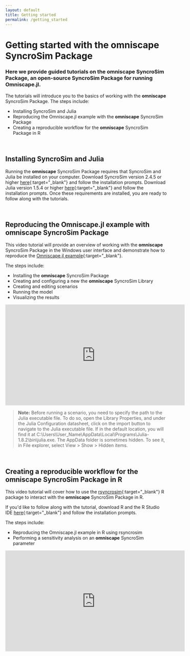 ```yaml
---
layout: default
title: Getting started
permalink: /getting_started
---
```


# Getting started with the **omniscape** SyncroSim Package

### Here we provide guided tutorials on the **omniscape** SyncroSim Package, an open-source SyncroSim Package for running Omniscape.jl. 

The tutorials will introduce you to the basics of working with the **omniscape** SyncroSim Package. The steps include:

* Installing SyncroSim and Julia
* Reproducing the Omniscape.jl example with the **omniscape** SyncroSim Package
* Creating a reproducible workflow for the **omniscape** SyncroSim Package in R

<br>

## **Installing SyncroSim and Julia**

Running the **omniscape** SyncroSim Package requires that SyncroSim and Julia be installed on your computer. Download SyncroSim version 2.4.5 or higher [here](https://syncrosim.com/download/){:target="_blank"} and follow the installation prompts. Download Julia version 1.5.4 or higher [here](https://julialang.org/downloads/){:target="_blank"} and follow the installation prompts. Once these requirements are installed, you are ready to follow along with the tutorials.

<br>

## **Reproducing the Omniscape.jl example with omniscape SyncroSim Package**

This video tutorial will provide an overview of working with the **omniscape** SyncroSim Package in the Windows user interface and demonstrate how to reproduce the [Omniscape.jl example](https://docs.circuitscape.org/Omniscape.jl/stable/examples/){:target="_blank"}. 

The steps include:

* Installing the **omniscape** SyncroSim Package
* Creating and configuring a new the **omniscape** SyncroSim Library
* Creating and editing scenarios
* Running the model
* Visualizing the results

<iframe width="560" height="315" src="https://www.youtube.com/embed/jnTltF54xFU" title="YouTube video player" frameborder="0" allow="accelerometer; autoplay; clipboard-write; encrypted-media; gyroscope; picture-in-picture" allowfullscreen></iframe>

> **Note:** Before running a scenario, you need to specify the path to the Julia executable file. To do so, open the Library Properties, and under the Julia Configuration datasheet, click on the import button to navigate to the Julia executable file. If in the default location, you will find it at C:\Users\User_Name\AppData\Local\Programs\Julia-1.8.2\bin\julia.exe. The AppData folder is sometimes hidden. To see it, in File explorer, select View > Show > Hidden items.

<br>

## **Creating a reproducible workflow for the omniscape SyncroSim Package in R**

This video tutorial will cover how to use the [rsyncrosim](https://syncrosim.github.io/rsyncrosim/){:target="_blank"} R package to interact with the **omniscape** SyncroSim Package in R.

If you'd like to follow along with the tutorial, download R and the R Studio IDE [here](https://posit.co/download/rstudio-desktop/){:target="_blank"} and follow the installation prompts.

The steps include:
* Reproducing the Omniscape.jl example in R using rsyncrosim
* Performing a sensitivity analysis on an **omniscape** SyncroSim parameter

<iframe width="560" height="315" src="https://www.youtube.com/embed/x9sMm_BhwE0" title="YouTube video player" frameborder="0" allow="accelerometer; autoplay; clipboard-write; encrypted-media; gyroscope; picture-in-picture" allowfullscreen></iframe>

<br>